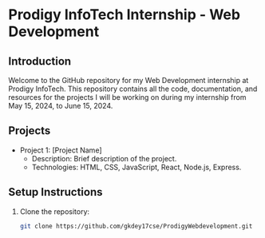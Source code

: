 # Prodigy InfoTech Internship - Web Development

## Introduction
Welcome to the GitHub repository for my Web Development internship at Prodigy InfoTech. This repository contains all the code, documentation, and resources for the projects I will be working on during my internship from May 15, 2024, to June 15, 2024.

## Projects
- Project 1: [Project Name]
  - Description: Brief description of the project.
  - Technologies: HTML, CSS, JavaScript, React, Node.js, Express.

## Setup Instructions
1. Clone the repository:
   ```bash
   git clone https://github.com/gkdey17cse/ProdigyWebdevelopment.git
